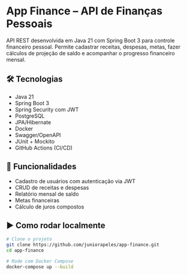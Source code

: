 # App Finance – API de Finanças Pessoais

API REST desenvolvida em Java 21 com Spring Boot 3 para controle financeiro pessoal. Permite cadastrar receitas, despesas, metas, fazer cálculos de projeção de saldo e acompanhar o progresso financeiro mensal.

## 🛠 Tecnologias
- Java 21
- Spring Boot 3
- Spring Security com JWT
- PostgreSQL
- JPA/Hibernate
- Docker
- Swagger/OpenAPI
- JUnit + Mockito
- GitHub Actions (CI/CD)

## 🔐 Funcionalidades
- Cadastro de usuários com autenticação via JWT
- CRUD de receitas e despesas
- Relatório mensal de saldo
- Metas financeiras
- Cálculo de juros compostos

## ▶️ Como rodar localmente
```bash
# Clone o projeto
git clone https://github.com/juniorapeles/app-finance.git
cd app-finance

# Rode com Docker Compose
docker-compose up --build

